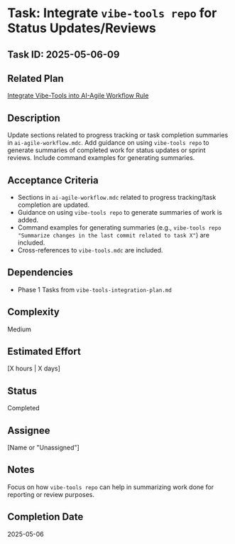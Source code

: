 # Task: Integrate `vibe-tools repo` for Status Updates/Reviews

## Task ID: 2025-05-06-09

## Related Plan

[Integrate Vibe-Tools into AI-Agile Workflow Rule](mdc:docs/plans/vibe-tools-integration-plan.md)

## Description

Update sections related to progress tracking or task completion summaries in `ai-agile-workflow.mdc`. Add guidance on using `vibe-tools repo` to generate summaries of completed work for status updates or sprint reviews. Include command examples for generating summaries.

## Acceptance Criteria

- Sections in `ai-agile-workflow.mdc` related to progress tracking/task completion are updated.
- Guidance on using `vibe-tools repo` to generate summaries of work is added.
- Command examples for generating summaries (e.g., `vibe-tools repo "Summarize changes in the last commit related to task X"`) are included.
- Cross-references to `vibe-tools.mdc` are included.

## Dependencies

- Phase 1 Tasks from `vibe-tools-integration-plan.md`

## Complexity

Medium

## Estimated Effort

[X hours | X days]

## Status

Completed

## Assignee

[Name or "Unassigned"]

## Notes

Focus on how `vibe-tools repo` can help in summarizing work done for reporting or review purposes.

## Completion Date

2025-05-06
